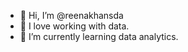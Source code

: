 - 👋 Hi, I’m @reenakhansda
- 👀 I love working with data.
- 🌱 I’m currently learning data analytics.

<!---
reenakhansda/reenakhansda is a ✨ special ✨ repository because its `README.md` (this file) appears on your GitHub profile.
You can click the Preview link to take a look at your changes.
--->

